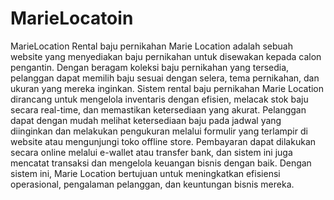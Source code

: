 # MarieLocatoin

MarieLocation
Rental baju pernikahan Marie Location adalah sebuah website yang menyediakan baju pernikahan untuk disewakan kepada calon pengantin. Dengan beragam koleksi baju pernikahan yang tersedia, pelanggan dapat memilih baju sesuai dengan selera, tema pernikahan, dan ukuran yang mereka inginkan. Sistem rental baju pernikahan Marie Location dirancang untuk mengelola inventaris dengan efisien, melacak stok baju secara real-time, dan memastikan ketersediaan yang akurat. Pelanggan dapat dengan mudah melihat ketersediaan baju pada jadwal yang diinginkan dan melakukan pengukuran melalui formulir yang terlampir di website atau mengunjungi toko offline store. Pembayaran dapat dilakukan secara online melalui e-wallet atau transfer bank, dan sistem ini juga mencatat transaksi dan mengelola keuangan bisnis dengan baik. Dengan sistem ini, Marie Location bertujuan untuk meningkatkan efisiensi operasional, pengalaman pelanggan, dan keuntungan bisnis mereka.
